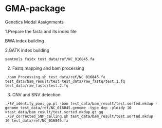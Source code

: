 # GMA-package
Genetics Modal Assignments

1.Prepare the fasta and its index file

   BWA index building
   
2.GATK index building

```{sh}
samtools faidx test_data/ref/NC_016845.fa
```

2. Fastq mapping and bam processing

```{sh}
./bam_Processing.sh test_data/ref/NC_016845.fa test_data/bam_result/test test_data/raw_fastq/test.1.fq test_data/raw_fastq/test.2.fq
```

3. CNV and SNV detection

```{sh}
./SV_identify_pool_gp.pl -bam test_data/bam_result/test.sorted.mkdup -genome test_data/ref/NC_016845.genome -type dep -ploidy 10 >test_data/bam_result/test.sorted.mkdup.gt_gq
./SV_corrected_SNP_calling.sh test_data/bam_result/test.sorted.mkdup 10 test_data/ref/NC_016845.fa
```
